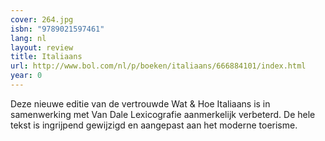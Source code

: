 ```yaml
---
cover: 264.jpg
isbn: "9789021597461"
lang: nl
layout: review
title: Italiaans
url: http://www.bol.com/nl/p/boeken/italiaans/666884101/index.html
year: 0
---
```


Deze nieuwe editie van de vertrouwde Wat & Hoe Italiaans is in samenwerking met Van Dale Lexicografie aanmerkelijk verbeterd. De hele tekst is ingrijpend gewijzigd en aangepast aan het moderne toerisme.
